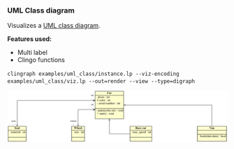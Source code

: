### UML Class diagram

Visualizes a [UML class diagram](https://developer.ibm.com/articles/the-class-diagram/).

**Features used:**
- Multi label
- Clingo functions


`clingraph examples/uml_class/instance.lp --viz-encoding examples/uml_class/viz.lp --out=render --view --type=digraph`

![](default.png)
